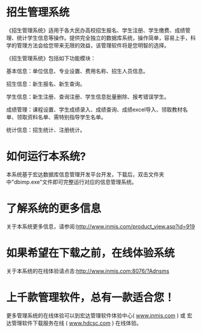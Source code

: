 # 招生管理系统

《招生管理系统》适用于各大民办高校招生报名、学生注册、学生缴费、成绩管理、统计学生信息等操作。提供完全独立的数据库系统，操作简单，容易上手，科学的管理方法会给您带来无限的效益，该管理软件将是您明智的选择。

《招生管理系统》包括如下功能模块：

基本信息：单位信息、专业设置、费用名称、招生人员信息。

招生信息：新生报名、新生查询。

学生信息：新生注册、查询注册、学生信息批量删除、报考错误学生。

成绩管理：课程设置、学生成绩录入、成绩查询、成绩excel导入、领取教材名单、领取资料名单、需特别指导学生名单。

统计信息：招生统计、注册统计。

# 如何运行本系统?

本系统基于宏达数据库信息管理开发平台开发，下载后，双击文件夹中"dbimp.exe"文件即可完整运行对应的信息管理系统。

# 了解系统的更多信息

关于本系统更多信息，请参阅:http://www.inmis.com/product_view.asp?id=919

# 如果希望在下载之前，在线体验系统

关于本系统的在线体验请点击:http://www.inmis.com:8076/?Adnsms

# 上千款管理软件，总有一款适合您！

更多管理系统的在线体验可以到宏达管理软件体验中心( www.inmis.com ) 或 宏达管理软件下载服务在线 ( www.hdcsc.com ) 在线体验。

